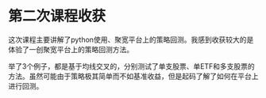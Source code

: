 # 第二次课程收获

这次课程主要讲解了python使用、聚宽平台上的策略回测。我感到收获较大的是体验了一创聚宽平台上的策略回测方法。

举了3个例子，都是基于均线交叉的，分别测试了单支股票、单ETF和多支股票的方法。虽然可能由于策略极其简单而不如基准收益，但是起码了解了如何在平台上进行回测。

